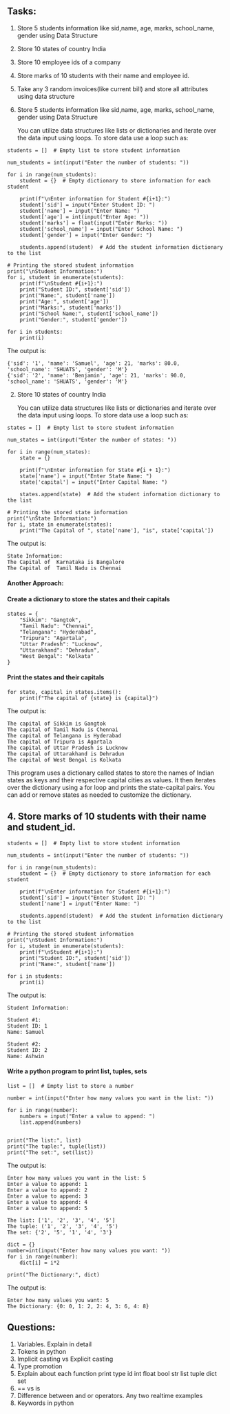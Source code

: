 Tasks:
-------------
1. Store 5 students information like sid,name, age, marks, school_name, gender using Data Structure
2. Store 10 states of country India 
3. Store 10 employee ids of a company 
4. Store marks of 10 students with their name and employee id.
5. Take any 3 random invoices(like current bill) and store all attributes using data structure



1. Store 5 students information like sid,name, age, marks, school_name, gender using Data Structure

   You can utilize data structures like lists or dictionaries and iterate over the data input using loops. To
store data use a loop such as:

```
students = []  # Empty list to store student information

num_students = int(input("Enter the number of students: "))

for i in range(num_students):
    student = {}  # Empty dictionary to store information for each student
    
    print(f"\nEnter information for Student #{i+1}:")
    student['sid'] = input("Enter Student ID: ")
    student['name'] = input("Enter Name: ")
    student['age'] = int(input("Enter Age: "))
    student['marks'] = float(input("Enter Marks: "))
    student['school_name'] = input("Enter School Name: ")
    student['gender'] = input("Enter Gender: ")
    
    students.append(student)  # Add the student information dictionary to the list

# Printing the stored student information
print("\nStudent Information:")
for i, student in enumerate(students):
    print(f"\nStudent #{i+1}:")
    print("Student ID:", student['sid'])
    print("Name:", student['name'])
    print("Age:", student['age'])
    print("Marks:", student['marks'])
    print("School Name:", student['school_name'])
    print("Gender:", student['gender'])

for i in students:
    print(i)
```

The output is:
```
{'sid': '1', 'name': 'Samuel', 'age': 21, 'marks': 80.0, 'school_name': 'SHUATS', 'gender': 'M'}
{'sid': '2', 'name': 'Benjamin', 'age': 21, 'marks': 90.0, 'school_name': 'SHUATS', 'gender': 'M'}
```

2. Store 10 states of country India

   You can utilize data structures like lists or dictionaries and iterate over the data input using loops. To
store data use a loop such as:

```
states = []  # Empty list to store student information

num_states = int(input("Enter the number of states: "))

for i in range(num_states):
    state = {}

    print(f"\nEnter information for State #{i + 1}:")
    state['name'] = input("Enter State Name: ")
    state['capital'] = input("Enter Capital Name: ")

    states.append(state)  # Add the student information dictionary to the list

# Printing the stored state information
print("\nState Information:")
for i, state in enumerate(states):
    print("The Capital of ", state['name'], "is", state['capital'])
```

The output is:
```
State Information:
The Capital of  Karnataka is Bangalore
The Capital of  Tamil Nadu is Chennai
```

#### Another Approach:
#### Create a dictionary to store the states and their capitals
```
states = {
    "Sikkim": "Gangtok",
    "Tamil Nadu": "Chennai",
    "Telangana": "Hyderabad",
    "Tripura": "Agartala",
    "Uttar Pradesh": "Lucknow",
    "Uttarakhand": "Dehradun",
    "West Bengal": "Kolkata"
}
```

#### Print the states and their capitals
```
for state, capital in states.items():
    print(f"The capital of {state} is {capital}")
```

The output is:
```
The capital of Sikkim is Gangtok
The capital of Tamil Nadu is Chennai
The capital of Telangana is Hyderabad
The capital of Tripura is Agartala
The capital of Uttar Pradesh is Lucknow
The capital of Uttarakhand is Dehradun
The capital of West Bengal is Kolkata
```
This program uses a dictionary called states to store the names of Indian states as keys and their respective capital cities as values. It then iterates over the dictionary using a for loop and prints the state-capital pairs. You can add or remove states as needed to customize the dictionary.

## 4. Store marks of 10 students with their name and student_id.
```
students = []  # Empty list to store student information

num_students = int(input("Enter the number of students: "))

for i in range(num_students):
    student = {}  # Empty dictionary to store information for each student
    
    print(f"\nEnter information for Student #{i+1}:")
    student['sid'] = input("Enter Student ID: ")
    student['name'] = input("Enter Name: ")
    
    students.append(student)  # Add the student information dictionary to the list

# Printing the stored student information
print("\nStudent Information:")
for i, student in enumerate(students):
    print(f"\nStudent #{i+1}:")
    print("Student ID:", student['sid'])
    print("Name:", student['name'])

for i in students:
    print(i)
```

The output is:
```
Student Information:

Student #1:
Student ID: 1
Name: Samuel

Student #2:
Student ID: 2
Name: Ashwin
```

#### Write a python program to print list, tuples, sets
```
list = []  # Empty list to store a number

number = int(input("Enter how many values you want in the list: "))

for i in range(number):
    numbers = input("Enter a value to append: ")
    list.append(numbers)


print("The list:", list)
print("The tuple:", tuple(list))
print("The set:", set(list))
```

The output is:
```
Enter how many values you want in the list: 5
Enter a value to append: 1
Enter a value to append: 2
Enter a value to append: 3
Enter a value to append: 4
Enter a value to append: 5

The list: ['1', '2', '3', '4', '5']
The tuple: ('1', '2', '3', '4', '5')
The set: {'2', '5', '1', '4', '3'}
```

```
dict = {}
number=int(input("Enter how many values you want: "))
for i in range(number):
    dict[i] = i*2

print("The Dictionary:", dict)
```

The output is:
```
Enter how many values you want: 5
The Dictionary: {0: 0, 1: 2, 2: 4, 3: 6, 4: 8}
```

Questions:
--------------
1. Variables. Explain in detail 
2. Tokens in python 
3. Implicit casting vs Explicit casting 
4. Type promotion 
5. Explain about each function 
	print type id int float bool str list tuple dict set 
6. == vs is 
7. Difference between and or operators. Any two realtime examples 
8. Keywords in python

